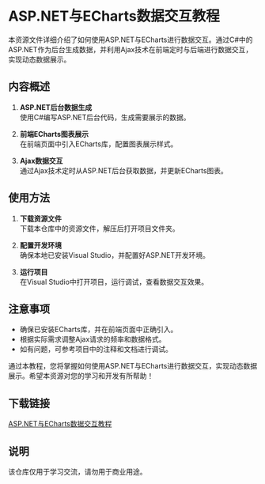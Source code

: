 # ASP.NET与ECharts数据交互教程

本资源文件详细介绍了如何使用ASP.NET与ECharts进行数据交互。通过C#中的ASP.NET作为后台生成数据，并利用Ajax技术在前端定时与后端进行数据交互，实现动态数据展示。

## 内容概述

1. **ASP.NET后台数据生成**  
   使用C#编写ASP.NET后台代码，生成需要展示的数据。

2. **前端ECharts图表展示**  
   在前端页面中引入ECharts库，配置图表展示样式。

3. **Ajax数据交互**  
   通过Ajax技术定时从ASP.NET后台获取数据，并更新ECharts图表。

## 使用方法

1. **下载资源文件**  
   下载本仓库中的资源文件，解压后打开项目文件夹。

2. **配置开发环境**  
   确保本地已安装Visual Studio，并配置好ASP.NET开发环境。

3. **运行项目**  
   在Visual Studio中打开项目，运行调试，查看数据交互效果。

## 注意事项

- 确保已安装ECharts库，并在前端页面中正确引入。
- 根据实际需求调整Ajax请求的频率和数据格式。
- 如有问题，可参考项目中的注释和文档进行调试。

通过本教程，您将掌握如何使用ASP.NET与ECharts进行数据交互，实现动态数据展示。希望本资源对您的学习和开发有所帮助！

## 下载链接
[ASP.NET与ECharts数据交互教程](https://pan.quark.cn/s/d6e24cfe59f2)

## 说明

该仓库仅用于学习交流，请勿用于商业用途。
